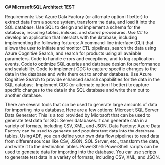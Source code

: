 **C# Microsoft SQL Architect TEST**

Requirements:
Use Azure Data Factory (or alternate option if better) to extract data from a source system, transform the data, and load it into the SQL database.
Use SQL to design and implement a schema for the database, including tables, indexes, and stored procedures.
Use C# to develop an application that interacts with the database, including implementing the following features:
A command-line interface (CLI) that allows the user to initiate and monitor ETL pipelines, search the data using Azure Cognitive Search, and search for products using all available parameters.
Code to handle errors and exceptions, and to log application events.
Code to optimize SQL queries and database design for performance and scalability.
Code to implement CDC to capture specific changes to the data in the database and write them out to another database.
Use Azure Cognitive Search to provide enhanced search capabilities for the data in the SQL database.
Implement CDC (or alternate option if better) to capture specific changes to the data in the SQL database and write them out to another database.

There are several tools that can be used to generate large amounts of data for importing into a database. Here are a few options:
Microsoft SQL Server Data Generator: This is a tool provided by Microsoft that can be used to generate test data for SQL Server databases. It can generate data in a variety of formats, including CSV, XML, and JSON.
Data Factory: Azure Data Factory can be used to generate and populate test data into the database tables. Using ADF, you can define your own data flow pipelines to read data from different sources like CSV, JSON, SQL Server, etc., transform the data, and write it to the destination tables.
PowerShell: PowerShell scripts can be used to generate data for importing into the database. You can use scripts to generate test data in a variety of formats, including CSV, XML, and JSON.
